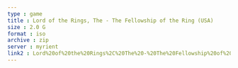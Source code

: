 ```yaml
---
type : game
title : Lord of the Rings, The - The Fellowship of the Ring (USA)
size : 2.0 G
format : iso
archive : zip
server : myrient
link2 : Lord%20of%20the%20Rings%2C%20The%20-%20The%20Fellowship%20of%20the%20Ring%20%28USA%29
---
```

